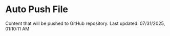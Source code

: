 # Auto Push File

Content that will be pushed to GitHub repository.
Last updated: 07/31/2025, 01:10:11 AM